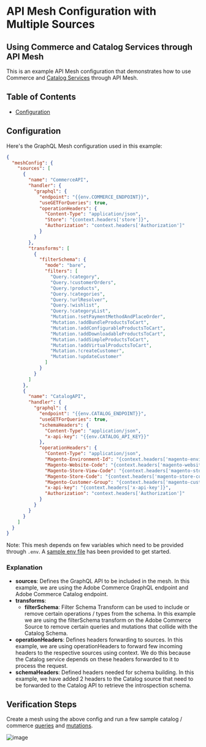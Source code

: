 # API Mesh Configuration with Multiple Sources

## Using Commerce and Catalog Services through API Mesh

This is an example API Mesh configuration that demonstrates how to use Commerce and [Catalog Services](https://developer.adobe.com/commerce/services/graphql/catalog-service/) through API Mesh.

## Table of Contents

- [Configuration](#configuration)

## Configuration

Here's the GraphQL Mesh configuration used in this example:

```json
{
  "meshConfig": {
    "sources": [
      {
        "name": "CommerceAPI",
        "handler": {
          "graphql": {
            "endpoint": "{{env.COMMERCE_ENDPOINT}}",
            "useGETForQueries": true,
            "operationHeaders": {
              "Content-Type": "application/json",
              "Store": "{context.headers['store']}",
              "Authorization": "context.headers['Authorization']"
            }
          }
        },
        "transforms": [
          {
            "filterSchema": {
              "mode": "bare",
              "filters": [
                "Query.!category",
                "Query.!customerOrders",
                "Query.!products",
                "Query.!categories",
                "Query.!urlResolver",
                "Query.!wishlist",
                "Query.!categoryList",
                "Mutation.!setPaymentMethodAndPlaceOrder",
                "Mutation.!addBundleProductsToCart",
                "Mutation.!addConfigurableProductsToCart",
                "Mutation.!addDownloadableProductsToCart",
                "Mutation.!addSimpleProductsToCart",
                "Mutation.!addVirtualProductsToCart",
                "Mutation.!createCustomer",
                "Mutation.!updateCustomer"
              ]
            }
          }
        ]
      },
      {
        "name": "CatalogAPI",
        "handler": {
          "graphql": {
            "endpoint": "{{env.CATALOG_ENDPOINT}}",
            "useGETForQueries": true,
            "schemaHeaders": {
              "Content-Type": "application/json",
              "x-api-key": "{{env.CATALOG_API_KEY}}"
            },
            "operationHeaders": {
              "Content-Type": "application/json",
              "Magento-Environment-Id": "{context.headers['magento-environment-id']}",
              "Magento-Website-Code": "{context.headers['magento-website-code']}",
              "Magento-Store-View-Code": "{context.headers['magento-store-view-code']}",
              "Magento-Store-Code": "{context.headers['magento-store-code']}",
              "Magento-Customer-Group": "{context.headers['magento-customer-group']}",
              "x-api-key": "{context.headers['x-api-key']}",
              "Authorization": "context.headers['Authorization']"
            }
          }
        }
      }
    ]
  }
}
```

Note: This mesh depends on few variables which need to be provided through `.env`. A [sample env file](./sample.env) has been provided to get started.

### Explanation

- **sources**: Defines the GraphQL API to be included in the mesh. In this example, we are using the Adobe Commerce GraphQL endpoint and Adobe Commerce Catalog endpoint.
- **transforms**:
  - **filterSchema**: Filter Schema Transform can be used to include or remove certain operations / types from the schema. In this example we are using the filterSchema transform on the Adobe Commerce Source to remove certain queries and mutations that collide with the Catalog Schema.
- **operationHeaders**: Defines headers forwarding to sources. In this example, we are using operationHeaders to forward few incoming headers to the respective sources using context. We do this because the Catalog service depends on these headers forwarded to it to process the request.
- **schemaHeaders**: Defined headers needed for schema building. In this example, we have added 2 headers to the Catalog source that need to be forwarded to the Catalog API to retrieve the introspection schema.

## Verification Steps

Create a mesh using the above config and run a few sample catalog / commerce [queries](./queries/) and [mutations](./mutations/).

![image](https://github.com/adobe/adobe-commerce-samples/assets/35203638/00c3553e-74df-4c7a-b795-ce62b75b34c3)

